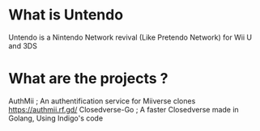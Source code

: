 # What is Untendo
Untendo is a Nintendo Network revival (Like Pretendo Network) for Wii U and 3DS 
# What are the projects ?
AuthMii ; An authentification service for Miiverse clones https://authmii.rf.gd/
Closedverse-Go ; A faster Closedverse made in Golang, Using Indigo's code
